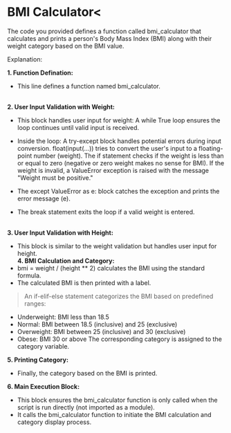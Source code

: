 # BMI Calculator<

<p>The code you provided defines a function called bmi_calculator that calculates and prints a person's Body Mass Index (BMI) along with their weight category based on the BMI value.</p>
<p>Explanation:
<br>
  
**1. Function Defination:** <br>
- This line defines a function named bmi_calculator. <br><br>

**2. User Input Validation with Weight:** <br>
- This block handles user input for weight: A while True loop ensures the loop continues until valid input is received.

- Inside the loop: A try-except block handles potential errors during input conversion. float(input(...)) tries to convert the user's input to a floating-point number (weight). The if statement checks if the weight is less than or equal to zero (negative or zero weight makes no sense for BMI). If the weight is invalid, a ValueError exception is raised with the message "Weight must be positive."

- The except ValueError as e: block catches the exception and prints the error message (e).
- The break statement exits the loop if a valid weight is entered.

<br>**3. User Input Validation with Height:**
- This block is similar to the weight validation but handles user input for height.<br>
**4. BMI Calculation and Category:** <br>
- bmi = weight / (height ** 2) calculates the BMI using the standard formula.
- The calculated BMI is then printed with a label.
>An if-elif-else statement categorizes the BMI based on predefined ranges:
- Underweight: BMI less than 18.5
- Normal: BMI between 18.5 (inclusive) and 25 (exclusive)
- Overweight: BMI between 25 (inclusive) and 30 (exclusive)
- Obese: BMI 30 or above
The corresponding category is assigned to the category variable.

**5. Printing Category:**<br>
- Finally, the category based on the BMI is printed.

**6. Main Execution Block:** <br>
- This block ensures the bmi_calculator function is only called when the script is run directly (not imported as a module).
- It calls the bmi_calculator function to initiate the BMI calculation and category display process.</p>
